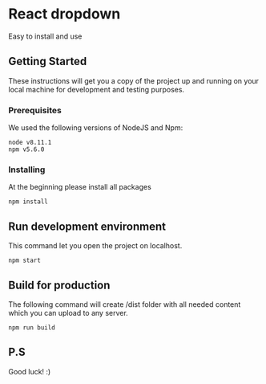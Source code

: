# React dropdown

Easy to install and use

## Getting Started

These instructions will get you a copy of the project up and running on your local machine for development and testing purposes.

### Prerequisites

We used the following versions of NodeJS and Npm:

```
node v8.11.1
npm v5.6.0
```

### Installing

At the beginning please install all packages

```
npm install
```
## Run development environment

This command let you open the project on localhost.

```
npm start
```
## Build for production

The following command will create /dist folder with all needed content which you can upload to any server.

```
npm run build
```

## P.S

Good luck! :)
